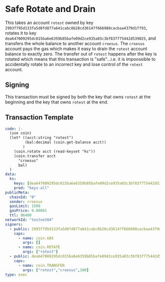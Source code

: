 # Safe Rotate and Drain

This takes an account `rotest` owned by key
`2993f795d133fa5d0fd877a641cabc8b28cd36147f666988cacbaa4379d1ff93`, rotates it
to key `dea647009295dc015ba6e6359b85bafe09d2ce935a03c3bf83f775442d539025`, and
transfers the whole balance to another account `croesus`.  The `croesus`
account pays the gas which makes it easy to drain the `rotest` account balance
to exactly zero.  The transfer out of `rotest` happens after the key is rotated
which means that this transaction is "safe"...i.e. it is impoossible to
accidentally rotate to an incorrect key and lose control of the `rotest`
account.

## Signing

This transaction must be signed by both the key that owns `rotest` at the
beginning and the key that owns `rotest` at the end.

## Transaction Template

```yaml
code: |-
  (use coin)
  (let* ((acct:string "rotest")
         (bal:decimal (coin.get-balance acct))
        )
    (coin.rotate acct (read-keyset "ks"))
    (coin.transfer acct
      "croesus"
      bal)
  )
data:
  ks:
    keys: [dea647009295dc015ba6e6359b85bafe09d2ce935a03c3bf83f775442d539025]
    pred: "keys-all"
publicMeta:
  chainId: "0"
  sender: croesus
  gasLimit: 1500
  gasPrice: 0.00001
  ttl: 86400
networkId: "testnet04"
signers:
  - public: 2993f795d133fa5d0fd877a641cabc8b28cd36147f666988cacbaa4379d1ff93
    caps:
      - name: coin.GAS
        args: []
      - name: coin.ROTATE
        args: ["rotest"]
  - public: dea647009295dc015ba6e6359b85bafe09d2ce935a03c3bf83f775442d539025
    caps:
      - name: coin.TRANSFER
        args: ["rotest","croesus",100]
type: exec
```

